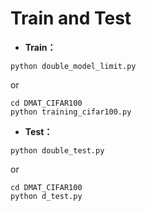 # Train and Test
+ **Train：**
````
python double_model_limit.py
````
or
````
cd DMAT_CIFAR100
python training_cifar100.py
````
+ **Test：**
````
python double_test.py
````
or
````
cd DMAT_CIFAR100
python d_test.py
````
